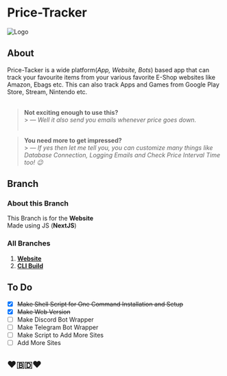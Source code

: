 # Price-Tracker

![Logo](https://i.ibb.co/yf57hXr/Price-Tracker.jpg)

## About

Price-Tacker is a wide platform(_App, Website, Bots_) based app that can track your favourite items from your various favorite E-Shop websites like Amazon, Ebags etc. This can also track Apps and Games from Google Play Store, Stream, Nintendo etc.<br/><br/>

> **Not exciting enough to use this?**<br/> > _— Well it also send you emails whenever price goes down._<br/><br/>

> **You need more to get impressed?**<br/> > _— If yes then let me tell you, you can customize many things like Database Connection, Logging Emails and Check Price Interval Time too! 😉_

## Branch

### About this Branch

This Branch is for the **Website**<br/>
Made using JS (**NextJS**)

### All Branches

1. **[Website](https://github.com/GitPro10/price-tracker)**<br/>
2. **[CLI Build](https://github.com/GitPro10/price-tracker/tree/CLI)**<br/>

## To Do

- [x] ~~Make Shell Script for One Command Installation and Setup~~
- [x] ~~Make Web Version~~
- [ ] Make Discord Bot Wrapper
- [ ] Make Telegram Bot Wrapper
- [ ] Make Script to Add More Sites
- [ ] Add More Sites

## ❤️🇧🇩❤️
